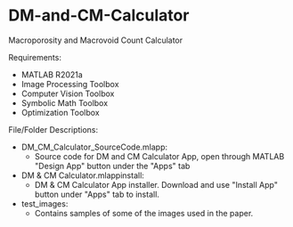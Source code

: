 # DM-and-CM-Calculator
Macroporosity and Macrovoid Count Calculator

Requirements: 
- MATLAB R2021a
- Image Processing Toolbox
- Computer Vision Toolbox
- Symbolic Math Toolbox
- Optimization Toolbox

File/Folder Descriptions:
- DM_CM_Calculator_SourceCode.mlapp:
  - Source code for DM and CM Calculator App, open through MATLAB "Design App" button under the "Apps" tab
- DM & CM Calculator.mlappinstall:
  - DM & CM Calculator App installer. Download and use "Install App" button under "Apps" tab to install.
- test_images:
  - Contains samples of some of the images used in the paper.
